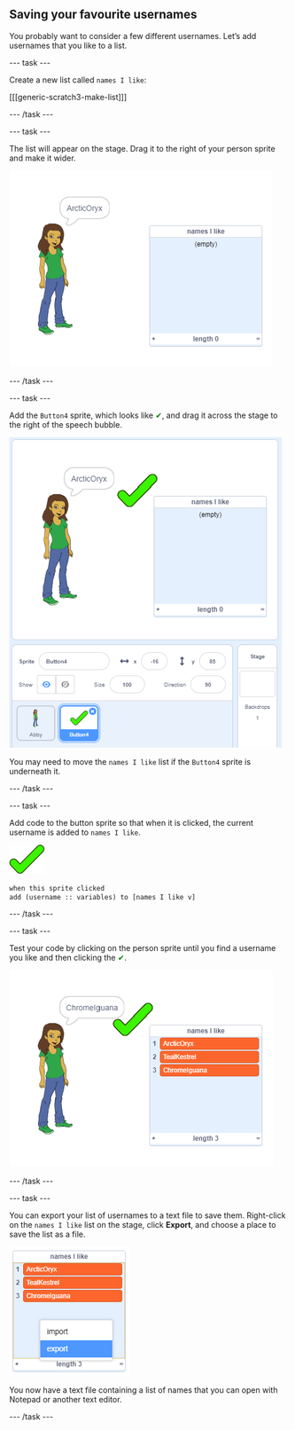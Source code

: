 ## Saving your favourite usernames

You probably want to consider a few different usernames. Let’s add usernames that you like to a list.

\--- task \---

Create a new list called `names I like`:

[[[generic-scratch3-make-list]]]

\--- /task \---

\--- task \---

The list will appear on the stage. Drag it to the right of your person sprite and make it wider.

![names I like list with resize in bottom left highlighted](images/usernames-like-stage.png)

\--- /task \---

\--- task \---

Add the `Button4` sprite, which looks like <span style="color: green;">✔</span>, and drag it across the stage to the right of the speech bubble.

![green tick sprite on the stage next to the names I like list](images/usernames-tick.png)

You may need to move the `names I like` list if the `Button4` sprite is underneath it.

\--- /task \---

\--- task \---

Add code to the button sprite so that when it is clicked, the current username is added to `names I like`.

![obrázek tlačítka](images/button-sprite.png)

```blocks3
when this sprite clicked
add (username :: variables) to [names I like v]
```

\--- /task \---

\--- task \---

Test your code by clicking on the person sprite until you find a username you like and then clicking the <span style="color: green;">✔</span>.

![names i like list populated](images/usernames-like-list.png)

\--- /task \---

\--- task \---

You can export your list of usernames to a text file to save them. Right-click on the `names I like` list on the stage, click **Export**, and choose a place to save the list as a file.

![list menu with export option highlighted](images/usernames-export.png)

You now have a text file containing a list of names that you can open with Notepad or another text editor.

\--- /task \---